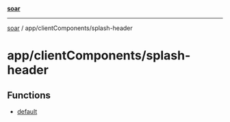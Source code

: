 [**soar**](../../../README.md)

***

[soar](../../../modules.md) / app/clientComponents/splash-header

# app/clientComponents/splash-header

## Functions

- [default](functions/default.md)
